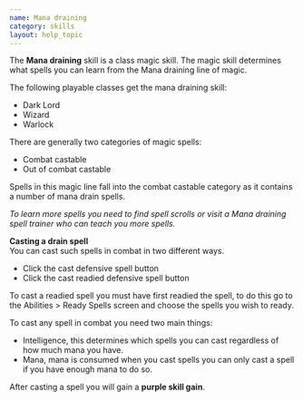 ```yaml
---
name: Mana draining
category: skills
layout: help_topic
---
```

The **Mana draining** skill is a class magic skill. The magic skill determines what spells you can learn from the Mana draining line of magic.

The following playable classes get the mana draining skill:

*   Dark Lord
*   Wizard
*   Warlock

There are generally two categories of magic spells:

*   Combat castable
*   Out of combat castable

Spells in this magic line fall into the combat castable category as it contains a number of mana drain spells.

_To learn more spells you need to find spell scrolls or visit a Mana draining spell trainer who can teach you more spells._

**Casting a drain spell**  
You can cast such spells in combat in two different ways.

*   Click the cast defensive spell button
*   Click the cast readied defensive spell button

To cast a readied spell you must have first readied the spell, to do this go to the Abilities > Ready Spells screen and choose the spells you wish to ready.

To cast any spell in combat you need two main things:

*   Intelligence, this determines which spells you can cast regardless of how much mana you have.
*   Mana, mana is consumed when you cast spells you can only cast a spell if you have enough mana to do so.

After casting a spell you will gain a **purple skill gain**.